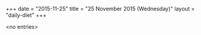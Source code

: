 +++
date = "2015-11-25"
title = "25 November 2015 (Wednesday)"
layout = "daily-diet"
+++

<p>&lt;no entries&gt;</p>
